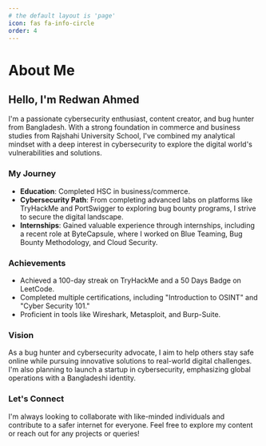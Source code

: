 ```yaml
---
# the default layout is 'page'
icon: fas fa-info-circle
order: 4
---
```


# About Me

## Hello, I'm Redwan Ahmed

I'm a passionate cybersecurity enthusiast, content creator, and bug hunter from Bangladesh. With a strong foundation in commerce and business studies from Rajshahi University School, I've combined my analytical mindset with a deep interest in cybersecurity to explore the digital world's vulnerabilities and solutions.

### My Journey
- **Education**: Completed HSC in business/commerce.
- **Cybersecurity Path**: From completing advanced labs on platforms like TryHackMe and PortSwigger to exploring bug bounty programs, I strive to secure the digital landscape.
- **Internships**: Gained valuable experience through internships, including a recent role at ByteCapsule, where I worked on Blue Teaming, Bug Bounty Methodology, and Cloud Security.

### Achievements
- Achieved a 100-day streak on TryHackMe and a 50 Days Badge on LeetCode.
- Completed multiple certifications, including "Introduction to OSINT" and "Cyber Security 101."
- Proficient in tools like Wireshark, Metasploit, and Burp-Suite.

### Vision
As a bug hunter and cybersecurity advocate, I aim to help others stay safe online while pursuing innovative solutions to real-world digital challenges. I'm also planning to launch a startup in cybersecurity, emphasizing global operations with a Bangladeshi identity.

### Let's Connect
I'm always looking to collaborate with like-minded individuals and contribute to a safer internet for everyone. Feel free to explore my content or reach out for any projects or queries!

